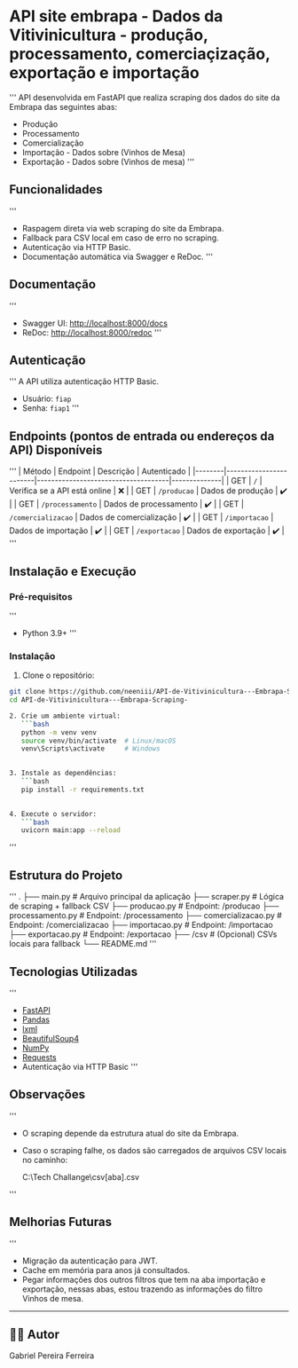 # API site embrapa - Dados da Vitivinicultura - produção, processamento, comerciaçização, exportação e importação
'''
API desenvolvida em FastAPI que realiza scraping dos dados do site da Embrapa das seguintes abas:

- Produção
- Processamento
- Comercialização
- Importação - Dados sobre (Vinhos de Mesa)
- Exportação - Dados sobre (Vinhos de mesa)
'''

## Funcionalidades
'''
- Raspagem direta via web scraping do site da Embrapa.
- Fallback para CSV local em caso de erro no scraping.
- Autenticação via HTTP Basic.
- Documentação automática via Swagger e ReDoc.
'''

## Documentação
'''
- Swagger UI: [http://localhost:8000/docs](http://localhost:8000/docs)
- ReDoc: [http://localhost:8000/redoc](http://localhost:8000/redoc)
'''

## Autenticação
'''
A API utiliza autenticação HTTP Basic.

- Usuário: `fiap`
- Senha: `fiap1`
'''

## Endpoints (pontos de entrada ou endereços da API) Disponíveis
'''
| Método | Endpoint              | Descrição                          | Autenticado |
|--------|------------------------|-------------------------------------|--------------|
| GET    | `/`                    | Verifica se a API está online      | ❌           |
| GET    | `/producao`            | Dados de produção                  | ✔️           |
| GET    | `/processamento`       | Dados de processamento             | ✔️           |
| GET    | `/comercializacao`     | Dados de comercialização           | ✔️           |
| GET    | `/importacao`          | Dados de importação                | ✔️           |
| GET    | `/exportacao`          | Dados de exportação                | ✔️           |
'''
## Instalação e Execução

### Pré-requisitos
'''
- Python 3.9+
'''
### Instalação

1. Clone o repositório:

```bash
git clone https://github.com/neeniii/API-de-Vitivinicultura---Embrapa-Scraping-
cd API-de-Vitivinicultura---Embrapa-Scraping-

2. Crie um ambiente virtual:
   ```bash
   python -m venv venv
   source venv/bin/activate  # Linux/macOS
   venv\Scripts\activate     # Windows
   

3. Instale as dependências:
   ```bash
   pip install -r requirements.txt
   

4. Execute o servidor:
   ```bash
   uvicorn main:app --reload
   ```



'''
## Estrutura do Projeto
'''
.
├── main.py                   # Arquivo principal da aplicação
├── scraper.py                # Lógica de scraping + fallback CSV
├── producao.py               # Endpoint: /producao
├── processamento.py          # Endpoint: /processamento
├── comercializacao.py        # Endpoint: /comercializacao
├── importacao.py             # Endpoint: /importacao
├── exportacao.py             # Endpoint: /exportacao
├── /csv                      # (Opcional) CSVs locais para fallback
└── README.md
'''

## Tecnologias Utilizadas
'''
- [FastAPI](https://fastapi.tiangolo.com/)
- [Pandas](https://pandas.pydata.org/)
- [lxml](https://lxml.de/)
- [BeautifulSoup4](https://www.crummy.com/software/BeautifulSoup/)
- [NumPy](https://numpy.org/)
- [Requests](https://docs.python-requests.org/)
- Autenticação via HTTP Basic
'''

## Observações
'''
- O scraping depende da estrutura atual do site da Embrapa.
- Caso o scraping falhe, os dados são carregados de arquivos CSV locais no caminho:

  C:\Tech Challange\csv\[aba].csv
  
'''

## Melhorias Futuras
'''
- Migração da autenticação para JWT.
- Cache em memória para anos já consultados.
- Pegar informações dos outros filtros que tem na aba importação e exportação, nessas abas, estou trazendo as informações do filtro Vinhos de mesa.

---

## 👨‍💻 Autor

Gabriel Pereira Ferreira
